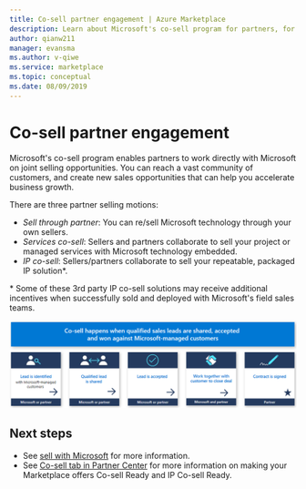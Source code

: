 ```yaml
---
title: Co-sell partner engagement | Azure Marketplace
description: Learn about Microsoft's co-sell program for partners, for reaching a vast customer base and generate new sales.
author: qianw211 
manager: evansma
ms.author: v-qiwe 
ms.service: marketplace 
ms.topic: conceptual
ms.date: 08/09/2019
---
```


# Co-sell partner engagement

Microsoft's co-sell program enables partners to work directly with Microsoft on joint selling opportunities.  You can reach a vast community of customers, and create new sales opportunities that can help you accelerate business growth.

There are three partner selling motions:

* *Sell through partner*: You can re/sell Microsoft technology through your own sellers.
* *Services co-sell*: Sellers and partners collaborate to sell your project or managed services with Microsoft technology embedded.
* *IP co-sell*: Sellers/partners collaborate to sell your repeatable, packaged IP solution*.

\* Some of these 3rd party IP co-sell solutions may receive additional incentives when successfully sold and deployed with Microsoft's field sales teams.

![Co-sell happens](./media/marketplace-publishers-guide/marketplace-co-sell.png)

## Next steps

- See [sell with Microsoft](https://partner.microsoft.com/membership/sell-with-microsoft) for more information.
- See [Co-sell tab in Partner Center](./partner-center-portal/commercial-marketplace-co-sell.md) for more information on making your Marketplace offers Co-sell Ready and IP Co-sell Ready.
